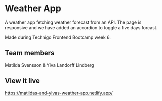 # Weather App

A weather app fetching weather forecast from an API.
The page is responsive and we have added an accordion to toggle a five days forcast.

Made during Technigo Frontend Bootcamp week 6.

## Team members
Matilda Svensson & Ylva Landorff Lindberg

## View it live

https://matildas-and-ylvas-weather-app.netlify.app/
